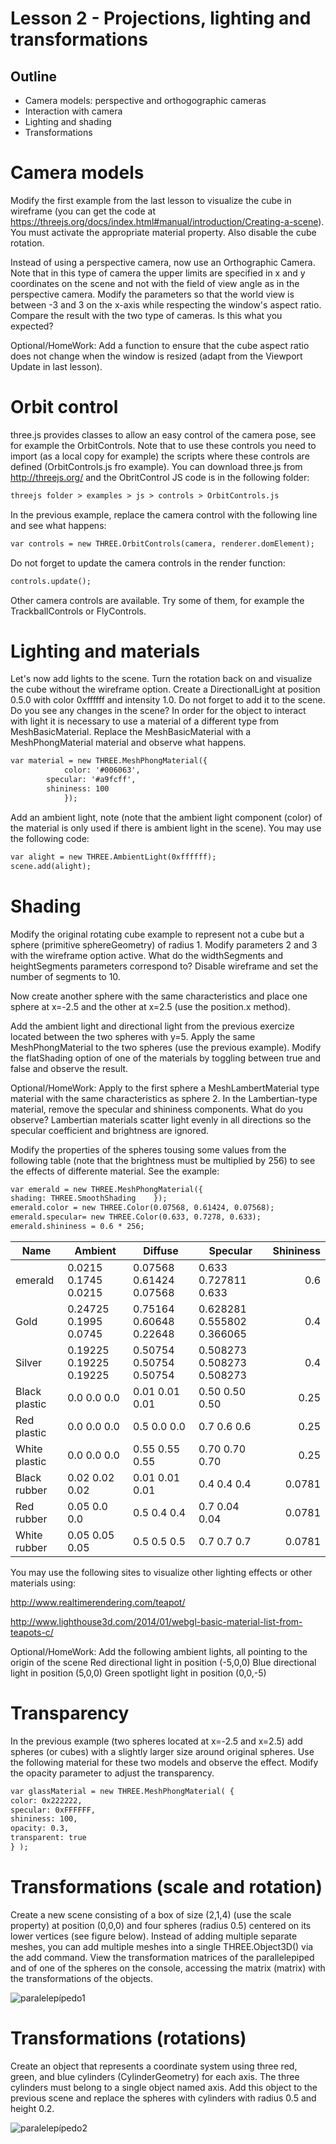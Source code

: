 # Lesson 2 - Projections, lighting and transformations

## Outline
* Camera models: perspective and orthogographic cameras
* Interaction with camera
* Lighting and shading
* Transformations


# Camera models
Modify the first example from the last lesson to visualize the cube in wireframe (you can get the code at https://threejs.org/docs/index.html#manual/introduction/Creating-a-scene). You must activate the appropriate material property. Also disable the cube rotation.

Instead of using a perspective camera, now use an Orthographic Camera. Note that in this type of camera the upper limits are specified in x and y coordinates on the scene and not with the field of view angle as in the  perspective camera. Modify the parameters so that the world view is between -3 and 3 on the x-axis while respecting the window's aspect ratio.
Compare the result with the two type of cameras. Is this what you expected?

Optional/HomeWork: Add a function to ensure that the cube aspect ratio does not change when the window is resized (adapt from the Viewport Update in last lesson).

# Orbit control
three.js provides classes to allow an easy control of the camera pose, see for example the OrbitControls. Note that to use these controls you need to import (as a local copy for example) the scripts where these controls are defined (OrbitControls.js fro example). You can download three.js from http://threejs.org/ and the ObritControl JS code is in the following folder:

``` html
threejs folder > examples > js > controls > OrbitControls.js
``` 
In the previous example, replace the camera control with the following line and see what happens:

``` html
var controls = new THREE.OrbitControls(camera, renderer.domElement);
``` 
Do not forget to update the camera controls in the render function: 
``` html
controls.update();
```
Other camera controls are available. Try some of them, for example the TrackballControls or FlyControls.

# Lighting and materials
Let's now add lights to the scene.
Turn the rotation back on and visualize the cube without the wireframe option.
Create a DirectionalLight at position 0.5.0 with color 0xffffff and intensity 1.0. Do not forget to add it to the scene. Do you see any changes in the scene? In order for the object to interact with light it is necessary to use a material of a different type from MeshBasicMaterial. Replace the MeshBasicMaterial with a MeshPhongMaterial material and observe what happens.

``` html
var material = new THREE.MeshPhongMaterial({
            color: '#006063',
		specular: '#a9fcff',
		shininess: 100
            });
``` 
Add an ambient light, note (note that the ambient light component (color) of the material is only used if there is ambient light in the scene). You may use the following code:
``` html
var alight = new THREE.AmbientLight(0xffffff);
scene.add(alight);
``` 

# Shading
Modify the original rotating cube example to represent not a cube but a sphere (primitive sphereGeometry) of radius 1.
Modify parameters 2 and 3 with the wireframe option active. What do the widthSegments and heightSegments parameters correspond to? Disable wireframe and set the number of segments to 10.

Now create another sphere with the same characteristics and place one sphere at x=-2.5 and the other at x=2.5 (use the position.x method).

Add the ambient light and directional light from the previous exercize located between the two spheres with y=5. Apply the same MeshPhongMaterial to the two spheres (use the previous example). Modify the flatShading option of one of the materials by toggling between true and false and observe the result.

Optional/HomeWork: Apply to the first sphere a MeshLambertMaterial type material with the same characteristics as sphere 2. In the Lambertian-type material, remove the specular and shininess components. What do you observe? Lambertian materials scatter light evenly in all directions so the specular coefficient and brightness are ignored.

Modify the properties of the spheres tousing some values from the following table (note that the brightness must be multiplied by 256) to see the effects of differente material. See the example:

``` html
var emerald = new THREE.MeshPhongMaterial({
shading: THREE.SmoothShading	});
emerald.color = new THREE.Color(0.07568, 0.61424, 0.07568);
emerald.specular= new THREE.Color(0.633, 0.7278, 0.633);
emerald.shininess = 0.6 * 256;
``` 
Name             |Ambient                             |Diffuse	                        |Specular	                        |Shininess
-----------------|------------------------------------|-----------------------------------|-----------------------------------|----------:
emerald          |0.0215	0.1745	0.0215      |0.07568	0.61424	0.07568     |0.633	0.727811	0.633       |0.6
Gold             |0.24725	0.1995	0.0745      |0.75164	0.60648	0.22648     |0.628281	0.555802	0.366065    |0.4
Silver           |0.19225	0.19225	0.19225     |0.50754	0.50754	0.50754     |0.508273	0.508273	0.508273    |0.4
Black plastic    |0.0	0.0	0.0                     |0.01	0.01	0.01                    |0.50	0.50	0.50                    |0.25
Red plastic      |0.0	0.0	0.0                     |0.5	0.0	0.0                     |0.7	0.6	0.6                     |0.25
White plastic    |0.0	0.0	0.0                     |0.55	0.55	0.55                    |0.70	0.70	0.70                    |0.25
Black rubber     |0.02	0.02	0.02                    |0.01	0.01	0.01                    |0.4	0.4	0.4                     |0.0781
Red rubber       |0.05	0.0	0.0                     |0.5	0.4	0.4                     |0.7	0.04	0.04                    |0.0781
White rubber     |0.05	0.05	0.05                    |0.5	0.5	0.5                     |0.7	0.7	0.7                     |0.0781

You may use the following sites to visualize other lighting effects or other materials using:

http://www.realtimerendering.com/teapot/

http://www.lighthouse3d.com/2014/01/webgl-basic-material-list-from-teapots-c/

Optional/HomeWork: Add the following ambient lights, all pointing to the origin of the scene
Red directional light in position (-5,0,0)
Blue directional light in position (5,0,0)
Green spotlight light in position (0,0,-5)

# Transparency
In the previous example (two spheres located at x=-2.5 and x=2.5) add spheres (or cubes) with a slightly larger size around original spheres.
Use the following material for these two models and observe the effect. Modify the opacity parameter to adjust the transparency.
``` html
var glassMaterial = new THREE.MeshPhongMaterial( { 
color: 0x222222, 
specular: 0xFFFFFF,
shininess: 100, 
opacity: 0.3, 
transparent: true 
} );
``` 

# Transformations (scale and rotation)
Create a new scene consisting of a box of size (2,1,4) (use the scale property) at position (0,0,0) and four spheres (radius 0.5) centered on its lower vertices (see figure below). Instead of adding multiple separate meshes, you can add multiple meshes into a single THREE.Object3D() via the add command.
View the transformation matrices of the parallelepiped and of one of the spheres on the console, accessing the matrix (matrix) with the transformations of the objects.

![paralelepípedo1](./paralelepípedo1.png)

# Transformations (rotations)
Create an object that represents a coordinate system using three red, green, and blue cylinders (CylinderGeometry) for each axis. The three cylinders must belong to a single object named axis. Add this object to the previous scene and replace the spheres with cylinders with radius 0.5 and height 0.2.

![paralelepípedo2](./paralelepípedo2.png)
